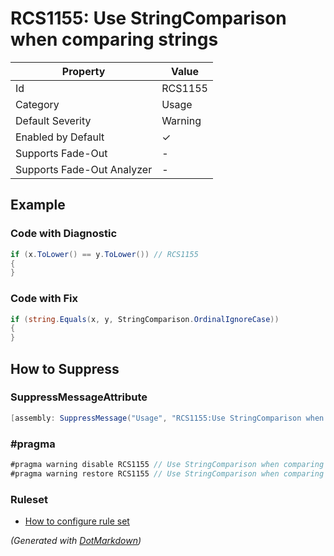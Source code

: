 # RCS1155: Use StringComparison when comparing strings

| Property                    | Value    |
| --------------------------- | -------- |
| Id                          | RCS1155  |
| Category                    | Usage    |
| Default Severity            | Warning  |
| Enabled by Default          | &#x2713; |
| Supports Fade\-Out          | \-       |
| Supports Fade\-Out Analyzer | \-       |

## Example

### Code with Diagnostic

```csharp
if (x.ToLower() == y.ToLower()) // RCS1155
{
}
```

### Code with Fix

```csharp
if (string.Equals(x, y, StringComparison.OrdinalIgnoreCase))
{
}
```

## How to Suppress

### SuppressMessageAttribute

```csharp
[assembly: SuppressMessage("Usage", "RCS1155:Use StringComparison when comparing strings.", Justification = "<Pending>")]
```

### \#pragma

```csharp
#pragma warning disable RCS1155 // Use StringComparison when comparing strings.
#pragma warning restore RCS1155 // Use StringComparison when comparing strings.
```

### Ruleset

* [How to configure rule set](../HowToConfigureAnalyzers.md)

*\(Generated with [DotMarkdown](http://github.com/JosefPihrt/DotMarkdown)\)*